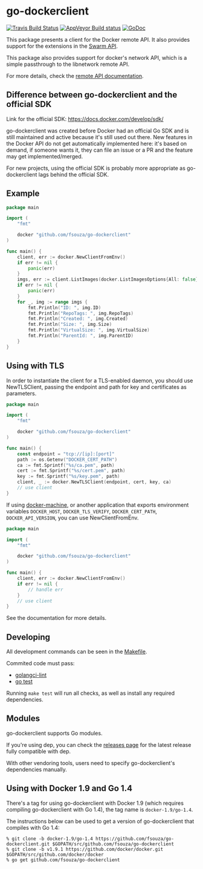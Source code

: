 # go-dockerclient

[![Travis Build Status](https://travis-ci.com/fsouza/go-dockerclient.svg?branch=master)](https://travis-ci.com/fsouza/go-dockerclient)
[![AppVeyor Build status](https://ci.appveyor.com/api/projects/status/4yusq1f9dqbicobt?svg=true)](https://ci.appveyor.com/project/fsouza/go-dockerclient)
[![GoDoc](https://img.shields.io/badge/api-Godoc-blue.svg?style=flat-square)](https://godoc.org/github.com/fsouza/go-dockerclient)

This package presents a client for the Docker remote API. It also provides
support for the extensions in the [Swarm API](https://docs.docker.com/swarm/swarm-api/).

This package also provides support for docker's network API, which is a simple
passthrough to the libnetwork remote API.

For more details, check the [remote API
documentation](https://docs.docker.com/engine/api/latest/).

## Difference between go-dockerclient and the official SDK

Link for the official SDK: https://docs.docker.com/develop/sdk/

go-dockerclient was created before Docker had an official Go SDK and is
still maintained and active because it's still used out there. New features in
the Docker API do not get automatically implemented here: it's based on demand,
if someone wants it, they can file an issue or a PR and the feature may get
implemented/merged.

For new projects, using the official SDK is probably more appropriate as
go-dockerclient lags behind the official SDK.

## Example

```go
package main

import (
	"fmt"

	docker "github.com/fsouza/go-dockerclient"
)

func main() {
	client, err := docker.NewClientFromEnv()
	if err != nil {
		panic(err)
	}
	imgs, err := client.ListImages(docker.ListImagesOptions{All: false})
	if err != nil {
		panic(err)
	}
	for _, img := range imgs {
		fmt.Println("ID: ", img.ID)
		fmt.Println("RepoTags: ", img.RepoTags)
		fmt.Println("Created: ", img.Created)
		fmt.Println("Size: ", img.Size)
		fmt.Println("VirtualSize: ", img.VirtualSize)
		fmt.Println("ParentId: ", img.ParentID)
	}
}
```

## Using with TLS

In order to instantiate the client for a TLS-enabled daemon, you should use
NewTLSClient, passing the endpoint and path for key and certificates as
parameters.

```go
package main

import (
	"fmt"

	docker "github.com/fsouza/go-dockerclient"
)

func main() {
	const endpoint = "tcp://[ip]:[port]"
	path := os.Getenv("DOCKER_CERT_PATH")
	ca := fmt.Sprintf("%s/ca.pem", path)
	cert := fmt.Sprintf("%s/cert.pem", path)
	key := fmt.Sprintf("%s/key.pem", path)
	client, _ := docker.NewTLSClient(endpoint, cert, key, ca)
	// use client
}
```

If using [docker-machine](https://docs.docker.com/machine/), or another
application that exports environment variables `DOCKER_HOST`,
`DOCKER_TLS_VERIFY`, `DOCKER_CERT_PATH`, `DOCKER_API_VERSION`, you can use
NewClientFromEnv.


```go
package main

import (
	"fmt"

	docker "github.com/fsouza/go-dockerclient"
)

func main() {
	client, err := docker.NewClientFromEnv()
	if err != nil {
		// handle err
	}
	// use client
}
```

See the documentation for more details.

## Developing

All development commands can be seen in the [Makefile](Makefile).

Commited code must pass:

* [golangci-lint](https://github.com/golangci/golangci-lint)
* [go test](https://golang.org/cmd/go/#hdr-Test_packages)

Running ``make test`` will run all checks, as well as install any required
dependencies.

## Modules

go-dockerclient supports Go modules.

If you're using dep, you can check the [releases
page](https://github.com/fsouza/go-dockerclient/releases) for the latest
release fully compatible with dep.

With other vendoring tools, users need to specify go-dockerclient's
dependencies manually.

## Using with Docker 1.9 and Go 1.4

There's a tag for using go-dockerclient with Docker 1.9 (which requires
compiling go-dockerclient with Go 1.4), the tag name is ``docker-1.9/go-1.4``.

The instructions below can be used to get a version of go-dockerclient that compiles with Go 1.4:

```
% git clone -b docker-1.9/go-1.4 https://github.com/fsouza/go-dockerclient.git $GOPATH/src/github.com/fsouza/go-dockerclient
% git clone -b v1.9.1 https://github.com/docker/docker.git $GOPATH/src/github.com/docker/docker
% go get github.com/fsouza/go-dockerclient
```
